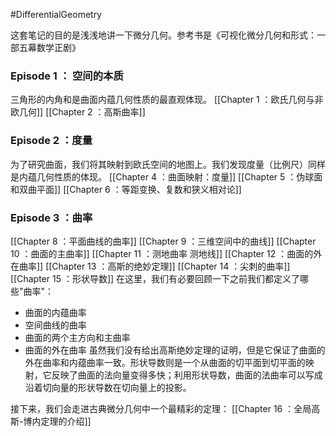 #DifferentialGeometry

这套笔记的目的是浅浅地讲一下微分几何。参考书是《可视化微分几何和形式：一部五幕数学正剧》

### Episode 1 ： 空间的本质
三角形的内角和是曲面内蕴几何性质的最直观体现。
[[Chapter 1 ：欧氏几何与非欧几何]]
[[Chapter 2 ：高斯曲率]]

### Episode 2 ：度量
为了研究曲面，我们将其映射到欧氏空间的地图上。我们发现度量（比例尺）同样是内蕴几何性质的体现。
[[Chapter 4 ：曲面映射：度量]]
[[Chapter 5 ：伪球面和双曲平面]]
[[Chapter 6 ：等距变换、复数和狭义相对论]]

### Episode 3 ：曲率
[[Chapter 8 ：平面曲线的曲率]]
[[Chapter 9 ：三维空间中的曲线]]
[[Chapter 10 ：曲面的主曲率]]
[[Chapter 11 ：测地曲率 测地线]]
[[Chapter 12 ：曲面的外在曲率]]
[[Chapter 13 ：高斯的绝妙定理]]
[[Chapter 14 ：尖刺的曲率]]
[[Chapter 15 ：形状导数]]
在这里，我们有必要回顾一下之前我们都定义了哪些"曲率"：
- 曲面的内蕴曲率
- 空间曲线的曲率
- 曲面的两个主方向和主曲率
- 曲面的外在曲率
虽然我们没有给出高斯绝妙定理的证明，但是它保证了曲面的外在曲率和内蕴曲率一致。形状导数则是一个从曲面的切平面到切平面的映射，它反映了曲面的法向量变得多快；利用形状导数，曲面的法曲率可以写成沿着切向量的形状导数在切向量上的投影。

接下来，我们会走进古典微分几何中一个最精彩的定理：
[[Chapter 16 ：全局高斯-博内定理的介绍]]










